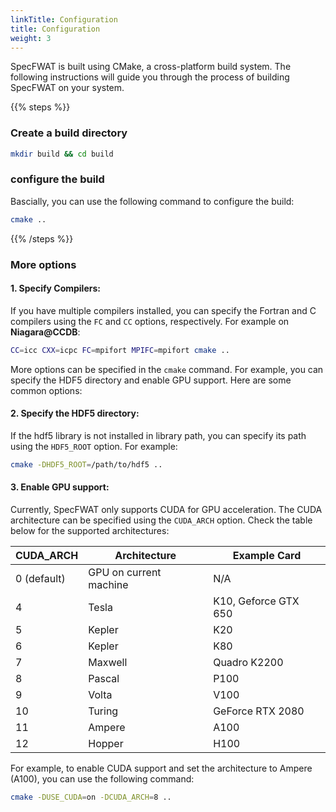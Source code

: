 ```yaml
---
linkTitle: Configuration 
title: Configuration
weight: 3
---
```


<!--more-->

SpecFWAT is built using CMake, a cross-platform build system. The following instructions will guide you through the process of building SpecFWAT on your system.

{{% steps %}}

### Create a build directory

```bash
mkdir build && cd build
```

### configure the build

Bascially, you can use the following command to configure the build:

```bash
cmake ..
```

{{% /steps %}}


### More options

#### 1. Specify Compilers:
If you have multiple compilers installed, you can specify the Fortran and C compilers using the `FC` and `CC` options, respectively. For example on **Niagara@CCDB**:

```bash
CC=icc CXX=icpc FC=mpifort MPIFC=mpifort cmake ..
```

More options can be specified in the `cmake` command. For example, you can specify the HDF5 directory and enable GPU support. Here are some common options:

#### 2. Specify the HDF5 directory:
If the hdf5 library is not installed in library path, you can specify its path using the `HDF5_ROOT` option. For example:

```bash
cmake -DHDF5_ROOT=/path/to/hdf5 ..
```

#### 3. Enable GPU support:

Currently, SpecFWAT only supports CUDA for GPU acceleration. The CUDA architecture can be specified using the <code>CUDA_ARCH</code> option. Check the table below for the supported architectures:

| CUDA_ARCH | Architecture | Example Card |
|-----------|--------------|--------------|
| 0 (default) | GPU on current machine | N/A |
| 4 | Tesla | K10, Geforce GTX 650 |
| 5 | Kepler | K20 |
| 6 | Kepler | K80 |
| 7 | Maxwell | Quadro K2200 |
| 8 | Pascal | P100 |
| 9 | Volta | V100 |
| 10 | Turing | GeForce RTX 2080 |
| 11 | Ampere | A100 |
| 12 | Hopper | H100 |

For example, to enable CUDA support and set the architecture to Ampere (A100), you can use the following command:

```bash
cmake -DUSE_CUDA=on -DCUDA_ARCH=8 ..
```

